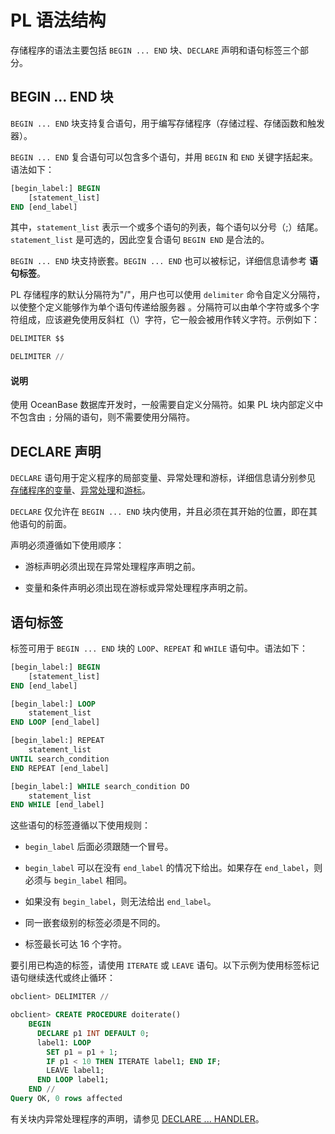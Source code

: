 # PL 语法结构 

存储程序的语法主要包括 `BEGIN ... END` 块、`DECLARE` 声明和语句标签三个部分。

## BEGIN ... END 块 

`BEGIN ... END` 块支持复合语句，用于编写存储程序（存储过程、存储函数和触发器）。

`BEGIN ... END` 复合语句可以包含多个语句，并用 `BEGIN` 和 `END` 关键字括起来。语法如下：

```sql
[begin_label:] BEGIN
    [statement_list]
END [end_label]
```

其中，`statement_list` 表示一个或多个语句的列表，每个语句以分号（;）结尾。`statement_list` 是可选的，因此空复合语句 `BEGIN END` 是合法的。

`BEGIN ... END` 块支持嵌套。`BEGIN ... END` 也可以被标记，详细信息请参考 **语句标签**。

PL 存储程序的默认分隔符为"/"，用户也可以使用 `delimiter` 命令自定义分隔符，以使整个定义能够作为单个语句传递给服务器 。分隔符可以由单个字符或多个字符组成，应该避免使用反斜杠（\\）字符，它一般会被用作转义字符。示例如下：

```sql
DELIMITER $$

DELIMITER //
```


  <main id="notice" type='explain'>
    <h4>说明</h4>
    <p>使用 OceanBase 数据库开发时，一般需要自定义分隔符。如果 PL 块内部定义中不包含由 <code>;</code> 分隔的语句，则不需要使用分隔符。</p>
  </main>

## DECLARE 声明 

`DECLARE` 语句用于定义程序的局部变量、异常处理和游标，详细信息请分别参见 [存储程序的变量](200.storage-object-mysql/200.variables-in-stored-programs-mysql.md)、[异常处理](900.pl-exception-handling-statement-mysql/100.exception-handling-statement-mysql.md)和[游标](300.cursor-mysql/100.overview-of-cursors-mysql.md)。

`DECLARE` 仅允许在 `BEGIN ... END` 块内使用，并且必须在其开始的位置，即在其他语句的前面。

声明必须遵循如下使用顺序：

* 游标声明必须出现在异常处理程序声明之前。

* 变量和条件声明必须出现在游标或异常处理程序声明之前。



## 语句标签 

标签可用于 `BEGIN ... END` 块的 `LOOP`、`REPEAT` 和 `WHILE` 语句中。语法如下：

```sql
[begin_label:] BEGIN
    [statement_list]
END [end_label]

[begin_label:] LOOP
    statement_list
END LOOP [end_label]

[begin_label:] REPEAT
    statement_list
UNTIL search_condition
END REPEAT [end_label]

[begin_label:] WHILE search_condition DO
    statement_list
END WHILE [end_label]
```

这些语句的标签遵循以下使用规则：

* `begin_label` 后面必须跟随一个冒号。

* `begin_label` 可以在没有 `end_label` 的情况下给出。如果存在 `end_label`，则必须与 `begin_label` 相同。  

* 如果没有 `begin_label`，则无法给出 `end_label`。

* 同一嵌套级别的标签必须是不同的。

* 标签最长可达 16 个字符。


要引用已构造的标签，请使用 `ITERATE` 或 `LEAVE` 语句。以下示例为使用标签标记语句继续迭代或终止循环：

```sql
obclient> DELIMITER //

obclient> CREATE PROCEDURE doiterate()
    BEGIN
      DECLARE p1 INT DEFAULT 0; 
      label1: LOOP
        SET p1 = p1 + 1;
        IF p1 < 10 THEN ITERATE label1; END IF;
        LEAVE label1;
      END LOOP label1;
    END //
Query OK, 0 rows affected
```

有关块内异常处理程序的声明，请参见 [DECLARE ... HANDLER](900.pl-exception-handling-statement-mysql/300.declare-handler-mysql.md)。
